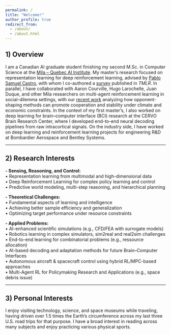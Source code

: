 ```yaml
---
permalink: /
title: "Welcome!"
author_profile: true
redirect_from: 
  - /about/
  - /about.html
---
```


## 1) Overview 

I am a Canadian AI graduate student finishing my second M.Sc. in Computer Science at the [Mila – Quebec AI Institute](https://mila.quebec/en). My master’s research focused on representation learning for deep reinforcement learning, advised by [Pablo Samuel Castro](https://mila.quebec/en/directory/pablo-samuel-castro), with whom I co-authored a [survey](https://arxiv.org/pdf/2506.17518) published in *TMLR*. In parallel, I have collaborated with Aaron Courville, Hugo Larochelle, Juan Duque, and other Mila researchers on multi-agent reinforcement learning in social-dilemma settings, with our [recent work](https://openreview.net/pdf?id=ex93RVyP5r) analyzing how opponent-shaping methods can promote cooperation and stability under climate and economic constraints. In the context of my first master’s, I also worked on deep learning for brain–computer interface (BCI) research at the CERVO Brain Research Center, where I developed end-to-end neural decoding pipelines from raw intracortical signals. On the industry side, I have worked on deep learning and reinforcement learning projects for engineering R&D at Bombardier Aerospace and Bentley Systems.

---

## 2) Research Interests

**- Sensing, Reasoning, and Control:**  
• Representation learning from multimodal and high-dimensional data  
• Deep Reinforcement Learning for complex policy learning and control  
• Predictive world modeling, multi-step reasoning, and hierarchical planning  

**- Theoretical Challenges:**  
• Fundamental aspects of learning and intelligence  
• Achieving better sample efficiency and generalization  
• Optimizing target performance under resource constraints  

**- Applied Problems:**  
• AI-enhanced scientific simulations (e.g., CFD/FEA with surrogate models)  
• Robotics learning in complex simulators, sim2real and real2sim challenges  
• End-to-end learning for combinatorial problems (e.g., ressource allocation)  
• AI-based decoding and adaptation methods for future Brain–Computer Interfaces  
• Autonomous aircraft & spacecraft control using hybrid RL/MPC-based approaches  
• Multi-Agent RL for Policymaking Research  and Applications (e.g., space debris issue)  

---

## 3) Personal Interests

I enjoy visiting technology, science, and space museums while traveling, having driven over 1.5 times the Earth’s circumference across my last three U.S. road trips for that purpose. I have a broad interest in reading across many subjects and enjoy practicing various physical sports.


